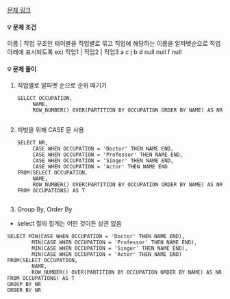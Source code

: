 <p><a href="https://www.hackerrank.com/challenges/occupations/problem?isFullScreen=true">문제 링크</a></p>
<h4 id="💡-문제-조건">💡 문제 조건</h4>
<p>이름 | 직업 구조인 테이블을
직업별로 묶고 직업에 해당하는 이름을 알파벳순으로 직업 아래에 표시되도록
ex)
직업1 | 직업2 | 직업3
a        c        j
b        d        null
null    f        null
</p>
<h4 id="💡-문제-풀이">💡 문제 풀이</h4>
<ol>
<li>직업별로 알파벳 순으로 순위 매기기<pre><code>SELECT OCCUPATION,
     NAME,
     ROW_NUMBER() OVER(PARTITION BY OCCUPATION ORDER BY NAME) AS NR</code></pre><img alt="" src="https://velog.velcdn.com/images/mooonkyeong/post/55ff93f4-58eb-4b3e-a3fb-43e0f7fac5af/image.png" /></li>
</ol>


<ol start="2">
<li>피벗을 위해 CASE 문 사용<pre><code>SELECT NR,
     CASE WHEN OCCUPATION = 'Doctor' THEN NAME END,
     CASE WHEN OCCUPATION = 'Professor' THEN NAME END,
     CASE WHEN OCCUPATION = 'Singer' THEN NAME END,
     CASE WHEN OCCUPATION = 'Actor' THEN NAME END
FROM(SELECT OCCUPATION,
     NAME,
     ROW_NUMBER() OVER(PARTITION BY OCCUPATION ORDER BY NAME) AS NR
FROM OCCUPATIONS) AS T</code></pre><img alt="" src="https://velog.velcdn.com/images/mooonkyeong/post/e2795390-d615-4f16-b8f6-5eb420878a8d/image.png" /></li>
</ol>

3. Group By, Order By
- select 절의 집계는 어떤 것이든 상관 없음
```
SELECT MIN(CASE WHEN OCCUPATION = 'Doctor' THEN NAME END),
        MIN(CASE WHEN OCCUPATION = 'Professor' THEN NAME END),
        MIN(CASE WHEN OCCUPATION = 'Singer' THEN NAME END),
        MIN(CASE WHEN OCCUPATION = 'Actor' THEN NAME END)
FROM(SELECT OCCUPATION,
        NAME,
        ROW_NUMBER() OVER(PARTITION BY OCCUPATION ORDER BY NAME) AS NR
FROM OCCUPATIONS) AS T
GROUP BY NR
ORDER BY NR
```

<p><img alt="" src="https://velog.velcdn.com/images/mooonkyeong/post/bc3dcc80-9dd0-4b05-afda-da1951053a32/image.png" /></p>